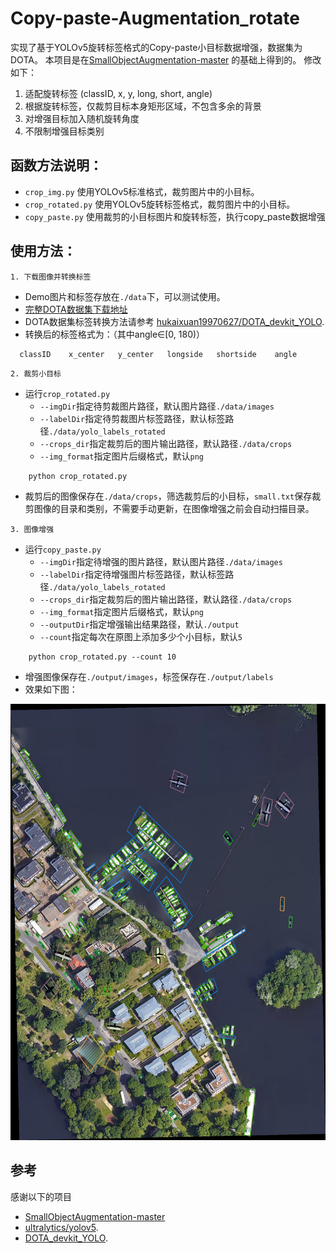 # Copy-paste-Augmentation_rotate
实现了基于YOLOv5旋转标签格式的Copy-paste小目标数据增强，数据集为DOTA。
本项目是在[SmallObjectAugmentation-master](https://github.com/kangpeilun/SmallObjectAugmentation-master/tree/main/SmallObjectAugmentation-master)
的基础上得到的。
修改如下：  
1. 适配旋转标签 (classID, x, y, long, short, angle)
2. 根据旋转标签，仅裁剪目标本身矩形区域，不包含多余的背景
3. 对增强目标加入随机旋转角度
4. 不限制增强目标类别

## 函数方法说明：
* `crop_img.py` 使用YOLOv5标准格式，裁剪图片中的小目标。
* `crop_rotated.py`  使用YOLOv5旋转标签格式，裁剪图片中的小目标。
* `copy_paste.py` 使用裁剪的小目标图片和旋转标签，执行copy_paste数据增强

## 使用方法：
`1. 下载图像并转换标签 `
* Demo图片和标签存放在`./data`下，可以测试使用。
* [完整DOTA数据集下载地址](https://captain-whu.github.io/DOAI2019/dataset.html)
* DOTA数据集标签转换方法请参考 [hukaixuan19970627/DOTA_devkit_YOLO](https://github.com/hukaixuan19970627/DOTA_devkit_YOLO).
* 转换后的标签格式为：（其中angle∈[0, 180)）
```
  classID    x_center   y_center   longside   shortside    angle    
```

`2. 裁剪小目标`
* 运行`crop_rotated.py`
  * `--imgDir`指定待剪裁图片路径，默认图片路径`./data/images` 
  * `--labelDir`指定待剪裁图片标签路径，默认标签路径`./data/yolo_labels_rotated` 
  * `--crops_dir`指定裁剪后的图片输出路径，默认路径`./data/crops`
  * `--img_format`指定图片后缀格式，默认`png`
```angular2html
    python crop_rotated.py
```
* 裁剪后的图像保存在`./data/crops`，筛选裁剪后的小目标，`small.txt`保存裁剪图像的目录和类别，不需要手动更新，在图像增强之前会自动扫描目录。


`3. 图像增强`
* 运行`copy_paste.py`
  * `--imgDir`指定待增强的图片路径，默认图片路径`./data/images` 
  * `--labelDir`指定待增强图片标签路径，默认标签路径`./data/yolo_labels_rotated` 
  * `--crops_dir`指定裁剪后的图片输出路径，默认路径`./data/crops`
  * `--img_format`指定图片后缀格式，默认`png`
  * `--outputDir`指定增强输出结果路径，默认`./output`
  * `--count`指定每次在原图上添加多少个小目标，默认`5`
```angular2html
    python crop_rotated.py --count 10
```
* 增强图像保存在`./output/images`，标签保存在`./output/labels`
* 效果如下图：

![output](./output/images_labels/P0129_.png)

## 参考
感谢以下的项目
* [SmallObjectAugmentation-master](https://github.com/kangpeilun/SmallObjectAugmentation-master/tree/main/SmallObjectAugmentation-master)
* [ultralytics/yolov5](https://github.com/ultralytics/yolov5).
* [DOTA_devkit_YOLO](https://github.com/hukaixuan19970627/DOTA_devkit_YOLO).
